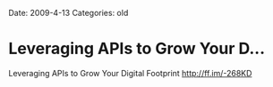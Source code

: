 Date: 2009-4-13
Categories: old

# Leveraging APIs to Grow Your D...

Leveraging APIs to Grow Your Digital Footprint <a href="http://ff.im/-268KD" rel="nofollow">http://ff.im/-268KD</a>
